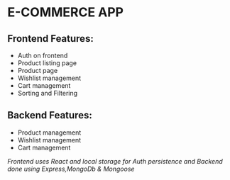 # E-COMMERCE APP
## Frontend Features:
* Auth on frontend
* Product listing page
* Product page
* Wishlist management
* Cart management
* Sorting and Filtering

## Backend Features:
* Product management
* Wishlist management
* Cart management

*Frontend uses React and local storage for Auth persistence and Backend done using Express,MongoDb & Mongoose*
